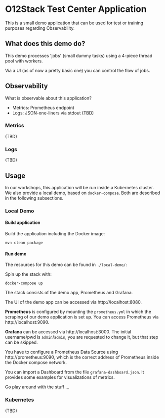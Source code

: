 # O12Stack Test Center Application

This is a small demo application that can be used for test or training purposes regarding Observability.

## What does this demo do?

This demo processes 'jobs' (small dummy tasks) using a 4-piece thread pool with workers.

Via a UI (as of now a pretty basic one) you can control the flow of jobs.

## Observability

What is observable about this application?

* Metrics: Prometheus endpoint
* Logs: JSON-one-liners via stdout (TBD)

### Metrics

(TBD)

### Logs

(TBD)

## Usage

In our workshops, this application will be run inside a Kubernetes cluster. We also provide a local demo, based on `docker-compose`. Both are described in the following subsections.

### Local Demo

#### Build application

Build the application including the Docker image:

    mvn clean package

#### Run demo

The resources for this demo can be found in `./local-demo/`:

Spin up the stack with:

```
docker-compose up
```

The stack consists of the demo app, Prometheus and Grafana.

The UI of the demo app can be accessed via http://localhost:8080.

**Prometheus** is configured by mounting the `prometheus.yml` in which the scraping of our demo application is set up. You can access Prometheus via http://localhost:9090.

**Grafana** can be accessed via http://localhost:3000. The initial username/pwd is `admin`/`admin`, you are requested to change it, but that step can be skipped. 

You have to configure a Prometheus Data Source using http://prometheus:9090, which is the correct address of Prometheus inside the Docker compose network.

You can import a Dashboard from the file `grafana-dashboard.json`. It provides some examples for visualizations of metrics.

Go play around with the stuff ...


### Kubernetes

(TBD)

[rules-of-a-threadpoolexecutor-pool-size]: http://www.bigsoft.co.uk/blog/2009/11/27/rules-of-a-threadpoolexecutor-pool-size
